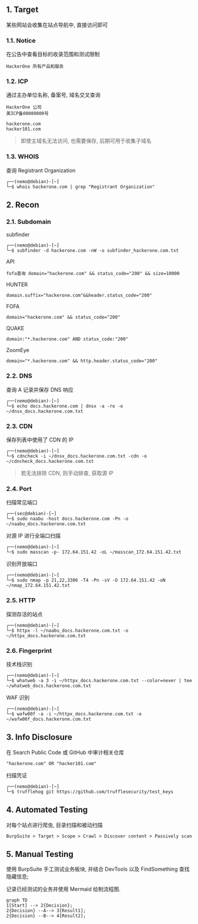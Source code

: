 ## 1. Target

某些网站会收集在站点导航中, 直接访问即可

### 1.1. Notice

在公告中查看目标的收录范围和测试限制

```
HackerOne 所有产品和服务
```

### 1.2. ICP

通过主办单位名称, 备案号, 域名交叉查询

```
HackerOne 公司
美ICP备00000000号

hackerone.com
hacker101.com
```

> 即使主域名无法访问, 也需要保存, 后期可用于收集子域名

### 1.3. WHOIS

查询 Registrant Organization

```
┌──(nemo@debian)-[~]
└─$ whois hackerone.com | grep "Registrant Organization"
```

## 2. Recon

### 2.1. Subdomain

subfinder

```
┌──(nemo@debian)-[~]
└─$ subfinder -d hackerone.com -nW -o subfinder_hackerone.com.txt
```

API

```
fofa查询 domain="hackerone.com" && status_code="200" && size=10000
```

HUNTER

```
domain.suffix="hackerone.com"&&header.status_code="200"
```

FOFA

```
domain="hackerone.com" && status_code="200"
```

QUAKE

```
domain:"*.hackerone.com" AND status_code:"200"
```

ZoomEye

```
domain="*.hackerone.com" && http.header.status_code="200"
```

### 2.2. DNS

查询 A 记录并保存 DNS 响应

```
┌──(nemo@debian)-[~]
└─$ echo docs.hackerone.com | dnsx -a -ro -o ~/dnsx_docs.hackerone.com.txt
```

### 2.3. CDN

保存列表中使用了 CDN 的 IP

```
┌──(nemo@debian)-[~]
└─$ cdncheck -i ~/dnsx_docs.hackerone.com.txt -cdn -o ~/cdncheck_docs.hackerone.com.txt
```

> 若无法排除 CDN, 则手动排查, 获取源 IP

### 2.4. Port

扫描常见端口

```
┌──(sec@debian)-[~]
└─$ sudo naabu -host docs.hackerone.com -Pn -o ~/naabu_docs.hackerone.com.txt
```

对源 IP 进行全端口扫描

```
┌──(nemo@debian)-[~]
└─$ sudo masscan -p- 172.64.151.42 -oL ~/masscan_172.64.151.42.txt
```

识别开放端口

```
┌──(nemo@debian)-[~]
└─$ sudo nmap -p 21,22,3306 -T4 -Pn -sV -O 172.64.151.42 -oN ~/nmap_172.64.151.42.txt
```

### 2.5. HTTP

探测存活的站点

```
┌──(nemo@debian)-[~]
└─$ httpx -l ~/naabu_docs.hackerone.com.txt -o ~/httpx_docs.hackerone.com.txt
```

### 2.6. Fingerprint

技术栈识别

```
┌──(nemo@debian)-[~]
└─$ whatweb -a 3 -i ~/httpx_docs.hackerone.com.txt --color=never | tee ~/whatweb_docs.hackerone.com.txt
```

WAF 识别

```
┌──(nemo@debian)-[~]
└─$ wafw00f -a -i ~/httpx_docs.hackerone.com.txt -o ~/wafw00f_docs.hackerone.com.txt
```

## 3. Info Disclosure

在 Search Public Code 或 GitHub 中审计相关仓库

```
"hackerone.com" OR "hacker101.com"
```

扫描凭证

```
┌──(nemo@debian)-[~]
└─$ trufflehog git https://github.com/trufflesecurity/test_keys
```

## 4. Automated Testing

对每个站点进行爬虫, 目录扫描和被动扫描

```
BurpSuite > Target > Scope > Crawl > Discover content > Passively scan
```

## 5. Manual Testing

使用 BurpSuite 手工测试业务板块, 并结合 DevTools 以及 FindSomething 查找隐藏信息;

记录已经测试的业务并使用 Mermaid 绘制流程图.

```mermaid
graph TD
1[Start] --> 2{Decision};
2{Decision} --A--> 3[Result1];
2{Decision} --B--> 4[Result2];
```
